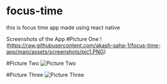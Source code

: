 # focus-time

this is focus time app made using react native

Screenshots of the App
#Picture One
!(https://raw.githubusercontent.com/akash-saha-1/focus-time-app/main/assets/screenshots/pic1.PNG)

#Picture Two
![Picture Two](https://raw.githubusercontent.com/akash-saha-1/focus-time-app/main/assets/screenshots/pic2.PNG)

#Picture Three
![Picture Three](https://raw.githubusercontent.com/akash-saha-1/focus-time-app/main/assets/screenshots/pic3.PNG)
